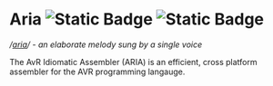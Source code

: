 # Aria ![Static Badge](https://img.shields.io/badge/version%20-%200.5.0%20-%20green) ![Static Badge](https://img.shields.io/badge/license%20-%20GPLv3%20-%20green)

*/[aria](https://www.merriam-webster.com/dictionary/aria)/ - an elaborate melody sung by a single voice*

The AvR Idiomatic Assembler (ARIA) is an efficient, cross platform assembler for the AVR programming langauge.